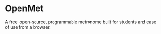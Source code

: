 # OpenMet
A free, open-source, programmable metronome built for students and ease of use from a browser.
